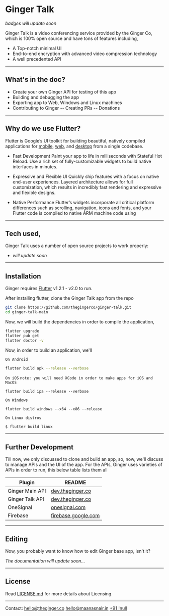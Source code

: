 # Ginger Talk

_badges will update soon_

Ginger Talk is a video conferencing service provided by the Ginger Co, which is 100% open source and have tons of features including,

- A Top-notch minimal UI
- End-to-end encryption with advanced video compression technology
- A well precedented API

---
## What's in the doc?

- Create your own Ginger API for testing of this app
- Building and debugging the app
- Exporting app to Web, Windows and Linux machines
- Contributing to Ginger
-- Creating PRs
-- Donations

---


## Why do we use Flutter?
Flutter is Google’s UI toolkit for building beautiful, natively compiled applications for [mobile](https://flutter.dev/docs), [web](https://flutter.dev/web), and [desktop](https://flutter.dev/desktop) from a single codebase.

- Fast Development
Paint your app to life in milliseconds with Stateful Hot Reload. Use a rich set of fully-customizable widgets to build native interfaces in minutes.


- Expressive and Flexible UI
Quickly ship features with a focus on native end-user experiences. Layered architecture allows for full customization, which results in incredibly fast rendering and expressive and flexible designs.


- Native Performance
Flutter’s widgets incorporate all critical platform differences such as scrolling, navigation, icons and fonts, and your Flutter code is compiled to native ARM machine code using
---
## Tech used,

Ginger Talk uses a number of open source projects to work properly:

- _will update soon_

---
## Installation

Ginger requires [Flutter](https://flutter.dev/) v1.2.1 - v2.0 to run.

After installing flutter, clone the Ginger Talk app from the repo

```sh
git clone https://github.com/thegingerco/ginger-talk.git
cd ginger-talk-main
```
Now, we will build the dependencies in order to compile the application,

```sh
flutter upgrade
flutter pub get
flutter doctor -v
```

Now, in order to build an application, we'll

`On Android`
```sh
flutter build apk --release --verbose
```
`On iOS`
`note: you will need XCode in order to make apps for iOS and MacOS`
```flutter
flutter build ipa --release --verbose
```
`On Windows`
```flutter
flutter build windows --x64 --x86 --release
```
`On Linux distros`
```flutter
$ flutter build linux
```
---
## Further Development

Till now, we only discussed to clone and build an app, so, now, we'll discuss to manage APIs and the UI of the app.
For the APIs, Ginger uses varieties of APIs in order to run, this below table lists them all

| Plugin | README |
| ------ | ------ |
| Ginger Main API | [dev.theginger.co](https://developers.theginger.co/api/ginger-api/) |
| Ginger Talk API | [dev.theginger.co](https://developers.theginger.co/api/talk/) |
| OneSignal | [onesignal.com]() |
| Firebase | [firebase.google.com]() |
---
## Editing

Now, you probably want to know how to edit Ginger base app, isn't it?

_The documentation will update soon..._

---
## License

Read [LICENSE.md](LICENSE.md) for more details about Licensing.

---
Contact: 
[hello@theginger.co](mailto:hello@theginger.co)
[hello@maanasnair.in](mailto:hello@maanasnair.in)
[+91 !null](tel:+00)